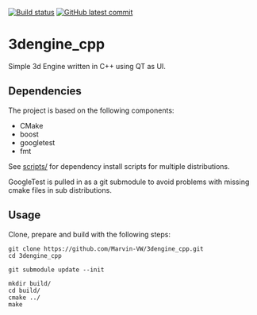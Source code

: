 [![Build status](https://github.com/Marvin-VW/3dengine_cpp/actions/workflows/unit_tests.yaml/badge.svg)]()
[![GitHub latest commit](https://badgen.net/github/last-commit/Marvin-VW/3dengine_cpp)](https://GitHub.com/Marvin-VW/3dengine_cpp/commit/)

# 3dengine_cpp

Simple 3d Engine written in C++ using QT as UI.

## Dependencies

The project is based on the following components:

* CMake
* boost
* googletest
* fmt

See [scripts/](https://github.com/Marvin-VW/3dengine_cpp/tree/main/scripts) for dependency install scripts for multiple distributions.

GoogleTest is pulled in as a git submodule to avoid problems with missing cmake files in sub distributions.

## Usage

Clone, prepare and build with the following steps:

	git clone https://github.com/Marvin-VW/3dengine_cpp.git
	cd 3dengine_cpp

	git submodule update --init
	
	mkdir build/
	cd build/
	cmake ../
	make
